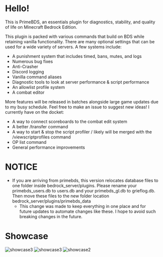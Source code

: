 # Hello!

This is PrimeBDS, an essentials plugin for diagnostics, stability, and quality of life on Minecraft Bedrock Edition.

This plugin is packed with various commands that build on BDS while retaining vanilla functionality. There are many optional settings that can be used for a wide variety of servers. A few systems include:
- A punishment system that includes timed, bans, mutes, and logs
- Numerous bug fixes
- Anti-Crasher
- Discord logging
- Vanilla command aliases
- Diagnostic tools to look at server performance & script performance
- An allowlist profile system
- A combat editor

More features will be released in batches alongside large game updates due to my busy schedule. Feel free to make an issue to suggest new ideas!
I currently have on the docket:
- A way to connect scoreboards to the combat edit system
- A better /transfer command
- A way to start & stop the script profiler / likely will be merged with the /viewscriptprofiles command
- OP list command
- General performance improvements

# NOTICE
- If you are arriving from primebds, this version relocates database files to one folder inside bedrock_server/plugins. Please rename your primebds_users.db to users.db and your primebds_gl.db to grieflog.db. Then move these files to the new folder location bedrock_server/plugins/primebds_data 
  - This change was made to keep everything in one place and for future updates to automate changes like these. I hope to avoid such breaking changes in the future.

 # Showcase
![showcase3](https://github.com/user-attachments/assets/4aad2468-c94a-45d1-abbd-30847eb20dce)
![showcase3](https://github.com/user-attachments/assets/ffa874a3-214a-4822-b677-05fd74783385)
![showcase2](https://github.com/user-attachments/assets/748bb717-3258-4fa1-868c-fd9662c86fce)

